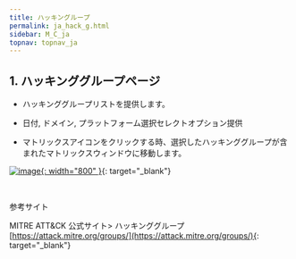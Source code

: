 ```yaml
---
title: ハッキングループ
permalink: ja_hack_g.html
sidebar: M_C_ja
topnav: topnav_ja
---
```


## 1. ハッキンググループページ

- ハッキンググループリストを提供します。

- 日付, ドメイン, プラットフォーム選択セレクトオプション提供

- マトリックスアイコンをクリックする時、選択したハッキンググループが含まれたマトリックスウィンドウに移動します。

 [![image](/docs/images/Manual/common/mitre/hack_g/ja/1.PNG){: width="800" }](/docs/images/Manual/common/mitre/hack_g/ja/1.PNG){: target="_blank"}

<br />

参考サイト

MITRE ATT&CK 公式サイト> ハッキンググループ [https://attack.mitre.org/groups/](https://attack.mitre.org/groups/){: target="_blank"}